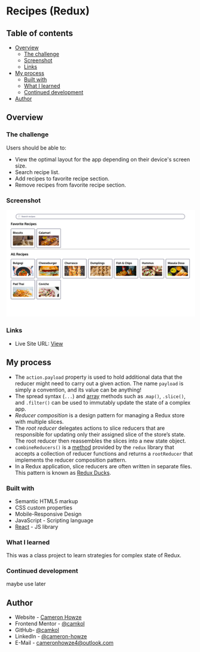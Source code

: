 # Recipes (Redux)

## Table of contents

- [Overview](#overview)
  - [The challenge](#the-challenge)
  - [Screenshot](#screenshot)
  - [Links](#links)
- [My process](#my-process)
  - [Built with](#built-with)
  - [What I learned](#what-i-learned)
  - [Continued development](#continued-development)
- [Author](#author)

## Overview

### The challenge

Users should be able to:

- View the optimal layout for the app depending on their device's screen size.
- Search recipe list.
- Add recipes to favorite recipe section.
- Remove recipes from favorite recipe section.

### Screenshot

![](./screen.jpg)

### Links

- Live Site URL: [View](https://recipesredux.netlify.app/)

## My process

- The `action.payload` property is used to hold additional data that the reducer might need to carry out a given action. The name `payload` is simply a convention, and its value can be anything!
- The spread syntax (`...`) and [array](https://www.codecademy.com/resources/docs/general/data-structures/array) methods such as .`map()`, `.slice()`, and `.filter()` can be used to immutably update the state of a complex app.
- _Reducer composition_ is a design pattern for managing a Redux store with multiple slices.
- The _root reducer_ delegates actions to slice reducers that are responsible for updating only their assigned slice of the store’s state. The root reducer then reassembles the slices into a new state object.
- `combineReducers()` is a [method](https://www.codecademy.com/resources/docs/general/method) provided by the `redux` library that accepts a collection of reducer functions and returns a `rootReducer` that implements the reducer composition pattern.
- In a Redux application, slice reducers are often written in separate files. This pattern is known as [Redux Ducks](https://github.com/erikras/ducks-modular-redux).

### Built with

- Semantic HTML5 markup
- CSS custom properties
- Mobile-Responsive Design
- JavaScript - Scripting language
- [React](https://reactjs.org/) - JS library

### What I learned

This was a class project to learn strategies for complex state of Redux.

### Continued development

maybe use later

## Author

- Website - [Cameron Howze](https://camkol.github.io/)
- Frontend Mentor - [@camkol](https://www.frontendmentor.io/profile/camkol)
- GitHub- [@camkol](https://github.com/camkol)
- LinkedIn - [@cameron-howze](https://www.linkedin.com/in/cameron-howze-28a646109/)
- E-Mail - [cameronhowze4@outlook.com](mailto:cameronhowze4@outlook.com)

